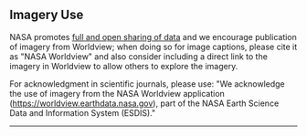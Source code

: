 <h2>Imagery Use</h2>
<p>NASA promotes <a
                href="https://www.earthdata.nasa.gov/engage/open-data-services-software-policies/data-information-guidance"
                target="_blank" rel="noopener noreferrer">full and open sharing of data</a> and we encourage publication of imagery
        from
        Worldview; when doing so for image captions, please cite it as "NASA Worldview" and also consider including a
        direct link to the imagery in Worldview to allow others to explore the imagery.</p>
<p>For acknowledgment in scientific journals, please use: "We acknowledge the use of imagery from the NASA Worldview
        application (<a href="https://worldview.earthdata.nasa.gov" target="_blank"
                rel="noopener noreferrer">https://worldview.earthdata.nasa.gov</a>), part of the NASA Earth Science
        Data and Information System (ESDIS)."</p>
<hr>